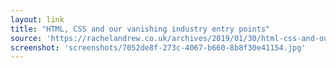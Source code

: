 ```yaml
---
layout: link
title: "HTML, CSS and our vanishing industry entry points"
source: 'https://rachelandrew.co.uk/archives/2019/01/30/html-css-and-our-vanishing-industry-entry-points/'
screenshot: 'screenshots/7052de8f-273c-4067-b660-8b8f30e41154.jpg'
---
```


